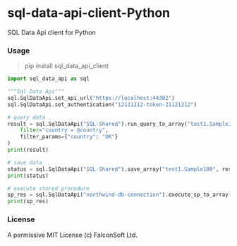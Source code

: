 # sql-data-api-client-Python
SQL Data Api client for Python

### Usage

> pip install sql_data_api_client

```py
import sql_data_api as sql

"""Sql Data Api"""
sql.SqlDataApi.set_api_url("https://localhost:44302")
sql.SqlDataApi.set_authentication("12121212-token-21121212")

# query data
result = sql.SqlDataApi("SQL-Shared").run_query_to_array("test1.Sample100",
    filter="country = @country",
    filter_params={"country": "UK"}
)
print(result)

# save data
status = sql.SqlDataApi("SQL-Shared").save_array("test1.Sample100", result)
print(status)

# execute stored procedure
sp_res = sql.SqlDataApi("northwind-db-connection").execute_sp_to_array("northwind.NorthwindEmployeesSummary", {'startDate': "2019-01-01", 'endDate': "2020-05-14"})
print(sp_res)
```

### License

A permissive MIT License (c) FalconSoft Ltd.
